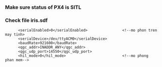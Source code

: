 ### Make sure status of PX4 is SITL
### Check file iris.sdf 
```sdf
      <serialEnabled>0</serialEnabled>                <!--mo phon tren may tinh>
      <serialDevice>/dev/ttyACM0</serialDevice>
      <baudRate>921600</baudRate>
      <qgc_addr>INADDR_ANY</qgc_addr>
      <qgc_udp_port>14550</qgc_udp_port>
      <hil_mode>0</hil_mode>                          <!--mo phong phan mem-->
 ```
 
